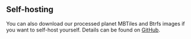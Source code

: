 ## Self-hosting

You can also download our processed planet MBTiles and Btrfs images if you want to self-host yourself. Details can be found on [GitHub](https://github.com/hyperknot/openfreemap).
